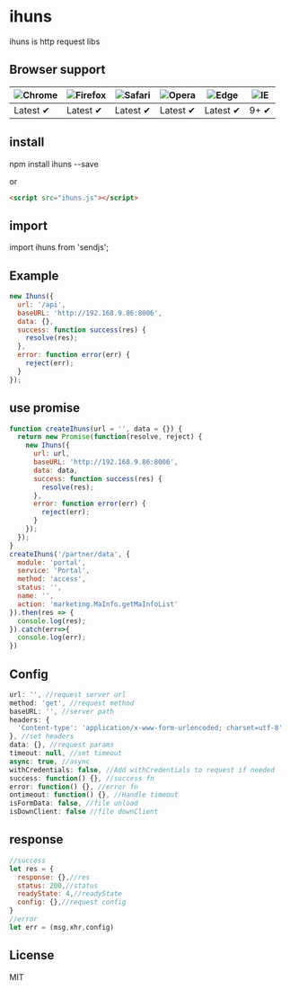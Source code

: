 # ihuns
ihuns is http request libs

## Browser support

![Chrome](https://raw.github.com/alrra/browser-logos/master/src/chrome/chrome_48x48.png) | ![Firefox](https://raw.github.com/alrra/browser-logos/master/src/firefox/firefox_48x48.png) | ![Safari](https://raw.github.com/alrra/browser-logos/master/src/safari/safari_48x48.png) | ![Opera](https://raw.github.com/alrra/browser-logos/master/src/opera/opera_48x48.png) | ![Edge](https://raw.github.com/alrra/browser-logos/master/src/edge/edge_48x48.png) | ![IE](https://raw.github.com/alrra/browser-logos/master/src/archive/internet-explorer_9-11/internet-explorer_9-11_48x48.png) |
--- | --- | --- | --- | --- | --- |
Latest ✔ | Latest ✔ | Latest ✔ | Latest ✔ | Latest ✔ | 9+ ✔ |

## install

npm install ihuns --save

or

```html
<script src="ihuns.js"></script>
```

## import

import ihuns from 'sendjs';

## Example

```js
new Ihuns({
  url: '/api',
  baseURL: 'http://192.168.9.86:8006',
  data: {},
  success: function success(res) {
    resolve(res);
  },
  error: function error(err) {
    reject(err);
  }
});
```

## use promise
```js
function createIhuns(url = '', data = {}) {
  return new Promise(function(resolve, reject) {
    new Ihuns({
      url: url,
      baseURL: 'http://192.168.9.86:8006',
      data: data,
      success: function success(res) {
        resolve(res);
      },
      error: function error(err) {
        reject(err);
      }
    });
  });
}
createIhuns('/partner/data', {
  module: 'portal',
  service: 'Portal',
  method: 'access',
  status: '',
  name: '',
  action: 'marketing.MaInfo.getMaInfoList'
}).then(res => {
  console.log(res);
}).catch(err=>{
  console.log(err);
})
```

## Config

```js
url: '', //request server url
method: 'get', //request method
baseURL: '', //server path
headers: {
  'Content-type': 'application/x-www-form-urlencoded; charset=utf-8'
}, //set headers
data: {}, //request params
timeout: null, //set timeout
async: true, //async
withCredentials: false, //Add withCredentials to request if needed
success: function() {}, //success fn
error: function() {}, //error fn
ontimeout: function() {}, //Handle timeout
isFormData: false, //file unload
isDownClient: false //file downClient
```

## response
```js
//success
let res = {
  response: {},//res
  status: 200,//status
  readyState: 4,//readyState
  config: {},//request config
}
//error
let err = (msg,xhr,config)
```

## License

MIT
